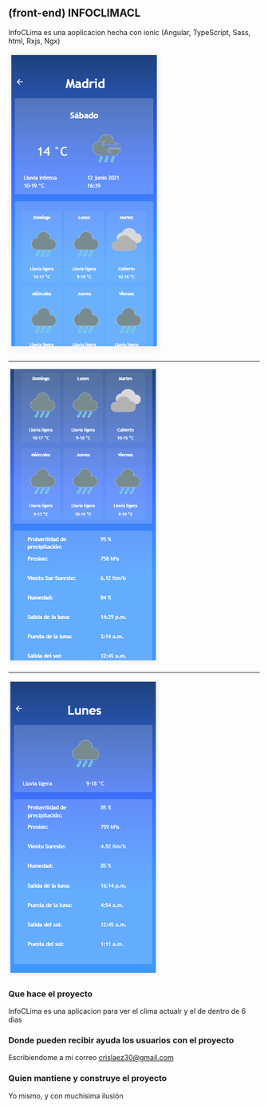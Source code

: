 ## (front-end) INFOCLIMACL

InfoCLima es una aoplicacion hecha con ionic (Angular, TypeScript, Sass, html, Rxjs, Ngx)

<img src="https://github.com/crislaez/InfoClimaCl/blob/master/src/assets/images/foto_proyecto_1.PNG" />
<hr>
<img src="https://github.com/crislaez/InfoClimaCl/blob/master/src/assets/images/foto_proyecto_2.PNG" />
<hr>
<img src="https://github.com/crislaez/InfoClimaCl/blob/master/src/assets/images/foto_proyecto_3.PNG" />


### Que hace el proyecto

InfoCLima es una aplicacion para ver el clima actualr y el de dentro de 6 dias
 
### Donde pueden recibir ayuda los usuarios con el proyecto
 
Escribiendome a mi correo crislaez30@gmail.com

### Quien mantiene y construye el proyecto

Yo mismo, y con muchisima ilusión
